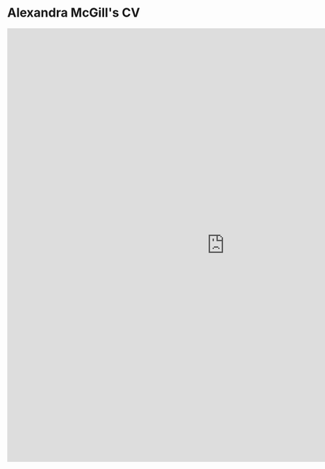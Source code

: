 <html>
  <body>
    <h1>Alexandra McGill's CV</h1>
    <embed src="https://XMcGill.github.io/CV.pdf" width ="1000" height="1000" type="application/pdf" />
  </body>
</html>
